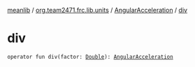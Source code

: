 [meanlib](../../index.md) / [org.team2471.frc.lib.units](../index.md) / [AngularAcceleration](index.md) / [div](./div.md)

# div

`operator fun div(factor: `[`Double`](https://kotlinlang.org/api/latest/jvm/stdlib/kotlin/-double/index.html)`): `[`AngularAcceleration`](index.md)